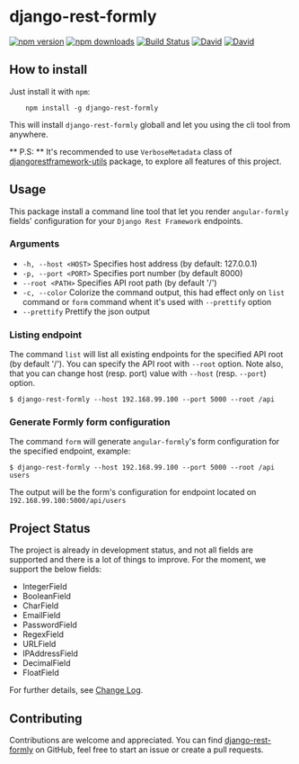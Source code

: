 # django-rest-formly

[![npm version](https://img.shields.io/npm/v/django-rest-formly.svg?style=flat-square)](https://www.npmjs.org/package/django-rest-formly)
[![npm downloads](https://img.shields.io/npm/dm/django-rest-formly.svg?style=flat-square)](http://npm-stat.com/charts.html?package=django-rest-formly&from=2016-01-01)
[![Build Status](https://travis-ci.org/benzid-wael/django-rest-formly.svg)](https://travis-ci.org/benzid-wael/django-rest-formly)
[![David](https://img.shields.io/david/benzid-wael/django-rest-formly.svg)](https://david-dm.org/benzid-wael/django-rest-formly)
[![David](https://img.shields.io/david/dev/benzid-wael/django-rest-formly.svg)](https://david-dm.org/benzid-wael/django-rest-formly)


## How to install

Just install it with `npm`:

        npm install -g django-rest-formly

This will install `django-rest-formly` globall and let you using the cli tool from anywhere.

** P.S: ** It's recommended to use ``VerboseMetadata`` class of 
[djangorestframework-utils](https://github.com/benzid-wael/django-rest-framework-utils) package, to explore all features
of this project.

## Usage

This package install a command line tool that let you render ``angular-formly`` fields' configuration for your
`Django Rest Framework` endpoints.

### Arguments

- ``-h, --host <HOST>``
  Specifies host address (by default: 127.0.0.1)
- ``-p, --port <PORT>``
  Specifies port number (by default 8000)
- ``--root <PATH>``
  Specifies API root path (by default '/')
- ``-c, --color``
  Colorize the command output, this had effect only on ``list`` command or ``form`` command whent it's used with
  ``--prettify`` option
- ``--prettify``
   Prettify the json output

### Listing endpoint

The command `list` will list all existing endpoints for the specified API root (by default '/'). You can specify the API
root with `--root` option. Note also, that you can change host (resp. port) value with `--host` (resp. `--port`) option.

```shell
$ django-rest-formly --host 192.168.99.100 --port 5000 --root /api
```

### Generate Formly form configuration

The command `form` will generate `angular-formly`'s form configuration for the specified endpoint, example:

```shell
$ django-rest-formly --host 192.168.99.100 --port 5000 --root /api users
```

The output will be the form's configuration for endpoint located on `192.168.99.100:5000/api/users`

## Project Status

The project is already in development status, and not all fields are supported and there is a lot of things to improve.
For the moment, we support the below fields:

- IntegerField
- BooleanField
- CharField
- EmailField
- PasswordField
- RegexField
- URLField
- IPAddressField
- DecimalField
- FloatField

For further details, see [Change Log](CHANGELOG.md).


## Contributing

Contributions are welcome and appreciated. You can find [django-rest-formly](https://github.com/benzid-wael/django-rest-formly)
on GitHub, feel free to start an issue or create a pull requests.
